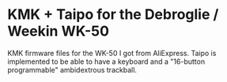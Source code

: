 # KMK + Taipo for the Debroglie / Weekin WK-50
KMK firmware files for the WK-50 I got from AliExpress.
Taipo is implemented to be able to have a keyboard and a "16-button programmable" ambidextrous trackball.
